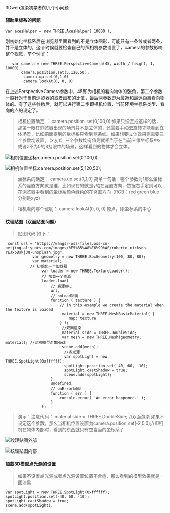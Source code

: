 3Dweb渲染初学者的几个小问题
#### 辅助坐标系的问题
 ```
var axesHelper = new THREE.AxesHelper( 10000 );
```
刚初始化坐标系后在浏览器里面看到的不是立体图形，可能只有一条线或者两条，并不是立体的，这个时候就要检查自己的照相机参数设置了，camera的参数影响整个视觉，举个例子：
```
   var camera = new THREE.PerspectiveCamera(45, width / height, 1, 10000);
       camera.position.set(5,120,50);
        camera.up.set(0,1,0)
        camera.lookAt(0, 0, 0)
```
在上述PerspectiveCamera参数中，45即为相机的看向物体的张角，第二个参数一般针对于当前浏览器的或者画布的比值，最后两参数即为最近和最远距离看向物体的。有了这些参数后，就可以进行第二步即相机位置、当前环境坐标系类型、看向的点的设定了。
> 相机位置确定 ： camera.position.set(0,100,0);如果只设定成这样的话，那第一眼在浏览器出现的场景并不是立体的，还需要手动去旋转才能看到立体场景，比如前面提到的坐标系只看到两条线。如果想要立体效果则需要三个参数均设置，（x,y,z）三个参数均有值则就相当于在当前三维坐标系中x或者z不为0的8挂限中的场景，这样看到的物体才会立体。

![相机位置坐标:camera.position.set(0,100,0)](https://upload-images.jianshu.io/upload_images/21540205-0f6c4f9ae5dd0470.png?imageMogr2/auto-orient/strip%7CimageView2/2/w/1240)

![相机位置坐标:camera.position.set(5,120,50);](https://upload-images.jianshu.io/upload_images/21540205-145ab7824eafb0ef.png?imageMogr2/auto-orient/strip%7CimageView2/2/w/1240)

> 坐标系的确定： camera.up.set(0,1,0) 简单一句话：哪个参数为1那么坐标系的竖直方向就是谁，比如现在的就是y轴在竖直方向，依据右手定则可以在浏览器中看到的坐标系颜色绿色的在竖直方向（RGB：red green blue 分别是xyz）

> 相机看向哪个点呢：  camera.lookAt(0, 0, 0) 原点，即坐标系的中心

#### 纹理贴图（双面贴图问题）
> 贴图代码 如下：
```
 const url = "https://wangsr-oss-files.oss-cn-beijing.aliyuncs.com/images/%E5%85%A8%E6%99%AF/roberto-nickson-rEJxpBskj3Q-unsplash.jpg";
            var geometry = new THREE.BoxGeometry(100, 80, 80); 
            var material;
           // 初始化一个加载器
                var loader = new THREE.TextureLoader();
                // 加载一个资源
                loader.load(
                    // 资源URL
                    url,
                    // onLoad回调
                    function ( texture ) {
                        // in this example we create the material when the texture is loaded
                         material = new THREE.MeshBasicMaterial( { 
                            map: texture
                        } );
                         //双面渲染
                         material.side = THREE.DoubleSide;
                         var mesh = new THREE.Mesh(geometry, material); //网格模型对象Mesh
                         scene.add(mesh);
                          //点光源
                          var spotLight = new THREE.SpotLight(0xffffff);
                          spotLight.position.set(-40, 60, -10);
                          spotLight.castShadow = true;
                          scene.add(spotLight);
                    },
                    undefined,
                    // onError回调
                    function ( err ) {
                        console.error( 'An error happened.' );
                    }
                );   
```
> 演示：注意代码：  material.side = THREE.DoubleSide; //双面渲染 如果不设定这个参数，那么当相机位置设置为camera.position.set(-2,0,0);//即相机在物体内部时，看到的东西就只有空当当的坐标系了

![纹理贴图外部](https://upload-images.jianshu.io/upload_images/21540205-325352681f0b71b6.png?imageMogr2/auto-orient/strip%7CimageView2/2/w/1240)

![纹理贴图内部](https://upload-images.jianshu.io/upload_images/21540205-51c9b6e9fa132329.png?imageMogr2/auto-orient/strip%7CimageView2/2/w/1240)

#### 加载3D模型点光源的设置
> 如果不设置点光源或者点光源设置位置不合适，那么看到的模型效果就是一团漆黑
 ```
 var spotLight = new THREE.SpotLight(0xffffff);
spotLight.position.set(-40, 60, -10);
spotLight.castShadow = true;
scene.add(spotLight);
```
